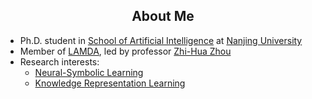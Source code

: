 <h2 align="center"> About Me </h2>

- Ph.D. student in [School of Artificial Intelligence](https://ai.nju.edu.cn/) at [Nanjing University](https://www.nju.edu.cn/en/main.psp)
- Member of [LAMDA](http://www.lamda.nju.edu.cn/MainPage.ashx), led by professor [Zhi-Hua Zhou](http://www.lamda.nju.edu.cn/zhouzh/)
- Research interests: 
  - [Neural-Symbolic Learning](https://analyticsindiamag.com/what-is-neuro-symbolic-ai-and-why-are-researchers-gushing-over-it/)
  - [Knowledge Representation Learning](https://towardsdatascience.com/gentle-introduction-to-knowledge-representation-learning-1ee873830219)

